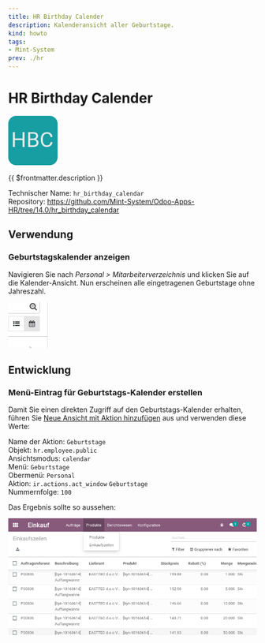 ```yaml
---
title: HR Birthday Calender
description: Kalenderansicht aller Geburtstage.
kind: howto
tags:
- Mint-System
prev: ./hr
---
```

# HR Birthday Calender
![](attachments/icon_hr_birthday_calendar.png)

{{ $frontmatter.description }}

Technischer Name: `hr_birthday_calendar`\
Repository: <https://github.com/Mint-System/Odoo-Apps-HR/tree/14.0/hr_birthday_calendar>

## Verwendung

### Geburtstagskalender anzeigen

Navigieren Sie nach *Personal > Mitarbeiterverzeichnis* und klicken Sie auf die Kalender-Ansicht. Nun erscheinen alle eingetragenen Geburtstage ohne Jahreszahl.

![](attachments/Kalender-Symbol.png)

## Entwicklung

### Menü-Eintrag für Geburtstags-Kalender erstellen

Damit Sie einen direkten Zugriff auf den Geburtstags-Kalender erhalten, führen Sie [Neue Ansicht mit Aktion hinzufügen](Development%20Actions.md#Neue%20Ansicht%20mit%20Aktion%20hinzufügen) aus und verwenden diese Werte:

Name der Aktion: `Geburtstage`\
Objekt: `hr.employee.public`\
Ansichtsmodus: `calendar`\
Menü: `Geburtstage`\
Obermenü: `Personal`\
Aktion: `ir.actions.act_window` `Geburtstage`\
Nummernfolge: `100`

Das Ergebnis sollte so aussehen:

![](attachments/Einkauf%20Einkaufszeilen.png)
